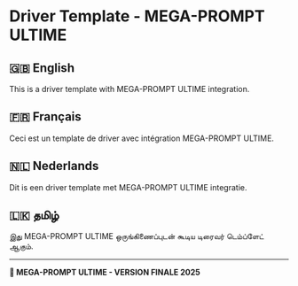 # Driver Template - MEGA-PROMPT ULTIME

## 🇬🇧 English
This is a driver template with MEGA-PROMPT ULTIME integration.

## 🇫🇷 Français
Ceci est un template de driver avec intégration MEGA-PROMPT ULTIME.

## 🇳🇱 Nederlands
Dit is een driver template met MEGA-PROMPT ULTIME integratie.

## 🇱🇰 தமிழ்
இது MEGA-PROMPT ULTIME ஒருங்கிணைப்புடன் கூடிய டிரைவர் டெம்ப்ளேட் ஆகும்.

---
**🎯 MEGA-PROMPT ULTIME - VERSION FINALE 2025**